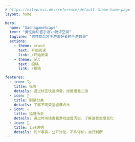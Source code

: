 ```yaml
---
# https://vitepress.dev/reference/default-theme-home-page
layout: home

hero:
  name: "GachagameScape"
  text: "男性向后宫手游\n批评空间"
  tagline: "男性向后宫手游爱好者的手游目录"
  actions:
    - theme: brand
      text: 开始阅读
      link: /开始阅读
    - theme: alt
      text: 投稿
      link: /投稿

features:
  - icon: 🏷️
    title: 标签
    details: 通过标签快速排雷，拒绝缅北二游
  - icon: 📖
    title: 剧情分类
    details: 了解不同类型剧情占比
  - icon: ✍️
    title: 运营历史
    details: 通过时间线查看游戏运营历史，了解运营态度变化
  - icon: 💬
    title: 公开透明
    details: 列举事实，公开讨论，不作评价，自行判断
---
```


<style>
:root {
  --vp-home-hero-name-color: transparent;
  --vp-home-hero-name-background: -webkit-linear-gradient(120deg, #bd34fe 30%, #41d1ff);
}
</style>